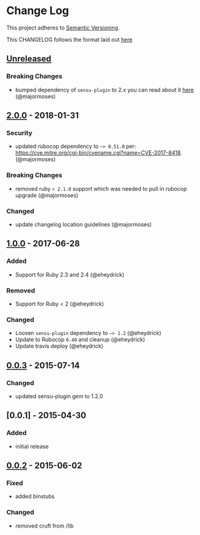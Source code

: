 # Change Log
This project adheres to [Semantic Versioning](http://semver.org/).

This CHANGELOG follows the format laid out [here](https://github.com/sensu-plugins/community/blob/master/HOW_WE_CHANGELOG.md)

## [Unreleased]

### Breaking Changes
- bumped dependency of `sensu-plugin` to 2.x you can read about it  [here](https://github.com/sensu-plugins/sensu-plugin/blob/master/CHANGELOG.md#v145---2017-03-07) (@majormoses)

## [2.0.0] - 2018-01-31
### Security
- updated rubocop dependency to `~> 0.51.0` per: https://cve.mitre.org/cgi-bin/cvename.cgi?name=CVE-2017-8418. (@majormoses)

### Breaking Changes
- removed ruby `< 2.1.0` support which was needed to pull in rubocop upgrade (@majormoses)

### Changed
- update changelog location guidelines (@majormoses)

## [1.0.0] - 2017-06-28
### Added
- Support for Ruby 2.3 and 2.4 (@eheydrick)

### Removed
- Support for Ruby < 2 (@eheydrick)

### Changed
- Loosen `sensu-plugin` dependency to `~> 1.2` (@eheydrick)
- Update to Rubocop `0.40` and cleanup (@eheydrick)
- Update travis deploy (@eheydrick)

## [0.0.3] - 2015-07-14
### Changed
- updated sensu-plugin gem to 1.2.0

## [0.0.1] - 2015-04-30

### Added
- initial release

## [0.0.2] - 2015-06-02

### Fixed
- added binstubs

### Changed
- removed cruft from /lib

[Unreleased]: https://github.com/sensu-plugins/sensu-plugins-bluepill/compare/2.0.0...HEAD
[2.0.0]: https://github.com/sensu-plugins/sensu-plugins-bluepill/compare/1.0.0...2.0.0
[1.0.0]: https://github.com/sensu-plugins/sensu-plugins-bluepill/compare/0.0.3...1.0.0
[0.0.3]: https://github.com/sensu-plugins/sensu-plugins-bluepill/compare/0.0.2...0.0.3
[0.0.2]: https://github.com/sensu-plugins/sensu-plugins-bluepill/compare/0.0.1...0.0.2
